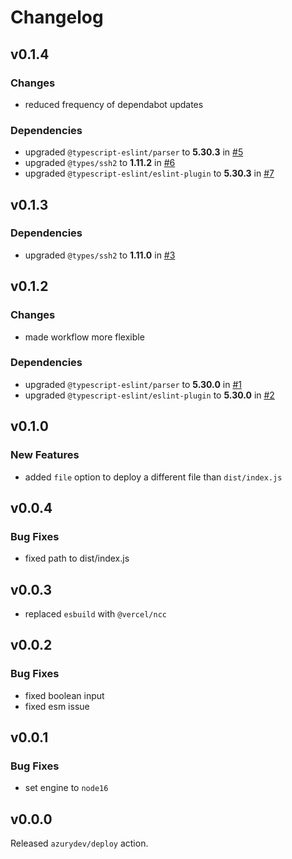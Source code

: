 # Changelog

## v0.1.4

### Changes

- reduced frequency of dependabot updates

### Dependencies

- upgraded `@typescript-eslint/parser` to **5.30.3** in [#5](https://github.com/drgnjs/api/pull/5)
- upgraded `@types/ssh2` to **1.11.2** in [#6](https://github.com/drgnjs/api/pull/6)
- upgraded `@typescript-eslint/eslint-plugin` to **5.30.3** in [#7](https://github.com/drgnjs/api/pull/7)

## v0.1.3

### Dependencies

- upgraded `@types/ssh2` to **1.11.0** in [#3](https://github.com/drgnjs/api/pull/3)

## v0.1.2

### Changes

- made workflow more flexible

### Dependencies

- upgraded `@typescript-eslint/parser` to **5.30.0** in [#1](https://github.com/drgnjs/api/pull/1)
- upgraded `@typescript-eslint/eslint-plugin` to **5.30.0** in [#2](https://github.com/drgnjs/api/pull/2)

## v0.1.0

### New Features

- added `file` option to deploy a different file than `dist/index.js`

## v0.0.4

### Bug Fixes

- fixed path to dist/index.js

## v0.0.3

- replaced `esbuild` with `@vercel/ncc`

## v0.0.2

### Bug Fixes

- fixed boolean input
- fixed esm issue

## v0.0.1

### Bug Fixes

- set engine to `node16`

## v0.0.0

Released `azurydev/deploy` action.
